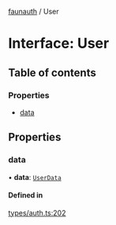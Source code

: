 [faunauth](../index.md) / User

# Interface: User

## Table of contents

### Properties

- [data](User.md#data)

## Properties

### data

• **data**: [`UserData`](UserData.md)

#### Defined in

[types/auth.ts:202](https://github.com/alexnitta/faunauth/blob/bbbbd0c/src/types/auth.ts#L202)

